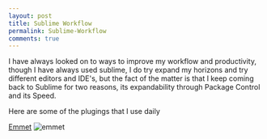 ```yaml
---
layout: post
title: Sublime Workflow
permalink: Sublime-Workflow
comments: true
---
```


I have always looked on to ways to improve my workflow and productivity, though I have always used sublime, I do try expand my horizons and try different editors and IDE's, but the fact of the matter is that I keep coming back to Sublime for two reasons, its expandability through Package Control and its Speed.

Here are some of the plugings that I use daily

[Emmet](http://emmet.io/)
![emmet](http://f.cl.ly/items/24402y131i0s2l1E1s43/Screen%20Recording%202014-09-10%20at%2019.41.gif)
